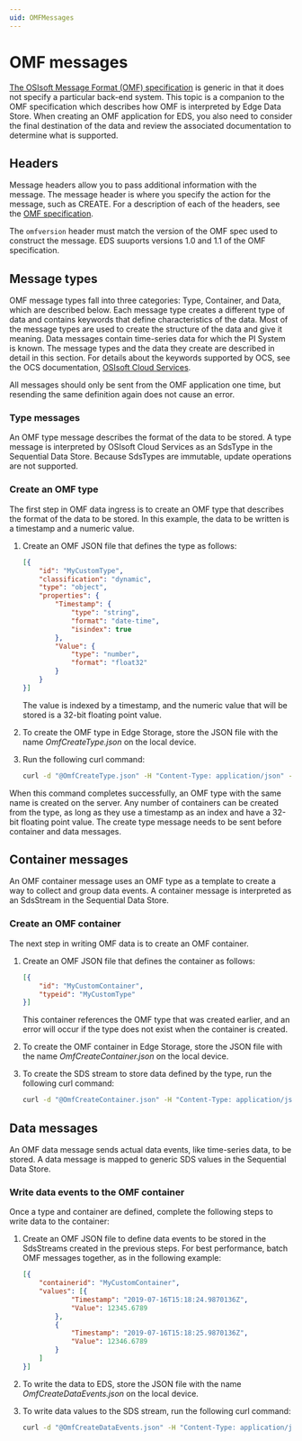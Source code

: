 ```yaml
---
uid: OMFMessages
---
```


# OMF messages

[The OSIsoft Message Format (OMF) specification](http://omf-docs.osisoft.com) is generic in that it does not specify a particular back-end system. This topic is a companion to the OMF specification which describes how OMF is interpreted by Edge Data Store. When creating an OMF application for EDS, you also need to consider the final destination of the data and review the associated documentation to determine what is supported.

## Headers

Message headers allow you to pass additional information with the message. The message header is where you specify the action for the message, such as CREATE. For a description of each of the headers, see the [OMF specification](http://omf-docs.osisoft.com). 

The ``omfversion`` header must match the version of the OMF spec used to construct the message.
EDS suuports versions 1.0 and 1.1 of the OMF specification. 

## Message types

OMF message types fall into three categories: Type, Container, and Data, which are described below. 
Each message type creates a different type of data and contains keywords that define characteristics of the data. Most of the message types are used to create the structure of the data and give it meaning. Data messages contain time-series data for which the PI System is known. The message types and the data they create are described in detail in this section. For details about the keywords supported by OCS, see the OCS documentation, [OSIsoft Cloud Services](https://ocs-docs.osisoft.com/Content_Portal/Documentation/OSIsoft_Cloud_Services.html).

All messages should only be sent from the OMF application one time, but resending the same definition again does not cause an error.

### Type messages

An OMF type message describes the format of the data to be stored. A type message is interpreted by OSIsoft Cloud Services as an SdsType in the Sequential Data Store. Because SdsTypes are immutable, update operations are not supported.  

### Create an OMF type

The first step in OMF data ingress is to create an OMF type that describes the format of the data to be stored. In this example, the data to be written is a timestamp and a numeric value.

1. Create an OMF JSON file that defines the type as follows:

   ```json
   [{
       "id": "MyCustomType",
       "classification": "dynamic",
       "type": "object",
       "properties": {
           "Timestamp": {
               "type": "string",
               "format": "date-time",
               "isindex": true
           },
           "Value": {
               "type": "number",
               "format": "float32"
           }
       }
   }]
   ```

   The value is indexed by a timestamp, and the numeric value that will be stored is a 32-bit floating point value.
   
2. To create the OMF type in Edge Storage, store the JSON file with the name _OmfCreateType.json_ on the local device.
3. Run the following curl command:

   ```bash
   curl -d "@OmfCreateType.json" -H "Content-Type: application/json" -H "producertoken: x " -H "omfversion: 1.1" -H "action: create" -H "messageformat: json" -H "messagetype: type" -X POST http://localhost:5590/api/v1/tenants/default/namespaces/default/omf/
   ```

When this command completes successfully, an OMF type with the same name is created on the server. Any number of containers can be created from the type, as long as they use a timestamp as an index and have a 32-bit floating point value. The create type message needs to be sent before container and data messages.

## Container messages
An OMF container message uses an OMF type as a template to create a way to collect and group data events. A container message is interpreted as an SdsStream in the Sequential Data Store.    

### Create an OMF container

The next step in writing OMF data is to create an OMF container. 

1. Create an OMF JSON file that defines the container as follows:

   ```json
   [{
       "id": "MyCustomContainer",
       "typeid": "MyCustomType"
   }]
   ```

   This container references the OMF type that was created earlier, and an error will occur if the type does not exist when the container is created. 
   
2. To create the OMF container in Edge Storage, store the JSON file with the name _OmfCreateContainer.json_ on the local device.
3. To create the SDS stream to store data defined by the type, run the following curl command:

   ```bash
   curl -d "@OmfCreateContainer.json" -H "Content-Type: application/json" -H "producertoken: x " -H "omfversion: 1.1" -H "action: create" -H "messageformat: json" -H "messagetype: container" -X POST http://localhost:5590/api/v1/tenants/default/namespaces/default/omf/
   ```

## Data messages

An OMF data message sends actual data events, like time-series data, to be stored. A data message is mapped to generic SDS values in the Sequential Data Store. 

### Write data events to the OMF container

Once a type and container are defined, complete the following steps to write data to the container:

1. Create an OMF JSON file to define data events to be stored in the SdsStreams created in the previous steps. For best performance, batch OMF messages together, as in the following example: 

   ```json
   [{
       "containerid": "MyCustomContainer",
       "values": [{
               "Timestamp": "2019-07-16T15:18:24.9870136Z",
               "Value": 12345.6789
           },
           {
               "Timestamp": "2019-07-16T15:18:25.9870136Z",
               "Value": 12346.6789
           }
       ]
   }]
   ```

2. To write the data to EDS, store the JSON file with the name _OmfCreateDataEvents.json_ on the local device.
3. To write data values to the SDS stream, run the following curl command:

   ```bash
   curl -d "@OmfCreateDataEvents.json" -H "Content-Type: application/json" -H "producertoken: x " -H "omfversion: 1.1" -H "action: create" -H "messageformat: json" -H "messagetype: data" -X POST http://localhost:5590/api/v1/tenants/default/namespaces/default/omf/
   ```
